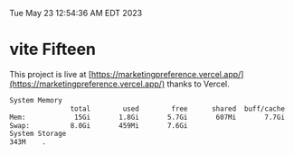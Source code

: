 Tue May 23 12:54:36 AM EDT 2023

# vite Fifteen


This project is live at [https://marketingpreference.vercel.app/](https://marketingpreference.vercel.app/) thanks to Vercel.

```bash
System Memory
               total        used        free      shared  buff/cache   available
Mem:            15Gi       1.8Gi       5.7Gi       607Mi       7.7Gi        12Gi
Swap:          8.0Gi       459Mi       7.6Gi
System Storage
343M	.
```
